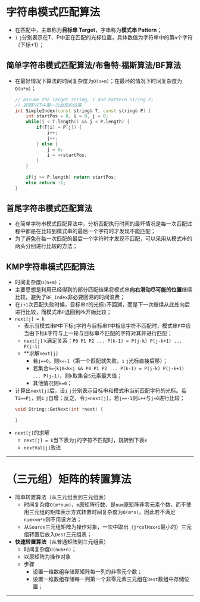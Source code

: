 字符串模式匹配算法
========
-   在匹配中，主串称为**目标串 Target**，字串称为**模式串 Pattern**；
-   `i` `j`分别表示在T、P中正在匹配的光标位置，具体数值为字符串中的第`n`个字符（下标+1）；
## 简单字符串模式匹配算法/布鲁特·福斯算法/BF算法
-   在最好情况下算法的时间复杂度为`O(n+m)`；在最坏的情况下时间复杂度为`O(n*m)`；
    ```c++
    // assume the Target string, T and Pattern string P;
    // 返回P在T中第一次出现的位置
    int SimpleIndex(const string& T, const string& P) {
        int startPos = 0, i = 0, j = 0;
        while(i < T.length() && j < P.length) {
            if(T[i] = P[j]) {
                i++;
                j++;
            } else {
                j = 0;
                i = ++startPos;
            } 
        }
        
        if(j >= P.length) return startPos;
        else return -1;
    }
    ```
## 首尾字符串模式匹配算法
-   在简单字符串模式匹配算法中，分析匹配执行时间的最坏情况是每一次匹配过程中都是在比较到模式串的最后一个字符时才发现不能匹配；
-   为了避免在每一次匹配的最后一个字符时才发现不匹配，可以采用从模式串的两头分别进行比较的方法；
## **KMP字符串模式匹配算法**
-   时间复杂度`O(n+m)`；
-   主要思想是利用已经得到的部分匹配结果将模式串**向右滑动尽可能的位置**继续比较，避免了`BF_Index`非必要回溯的时间浪费；
-   在`i+1`次匹配失败时候，目标串`T`的光标`i`不回溯，而是下一次继续从此处向后进行比较，而模式串`P`退回到`Pk`开始比较；
-   `next[j] = k`
    -   表示当模式串`P`中下标`j`字符与目标串`T`中相应字符不匹配时，模式串`P`中应当由下标`k`字符与上一轮与目标串不匹配的字符对其并进行匹配；
    -   `next[j]` `k`满足关系：`P0 P1 P2 ... P(k-1) = P(j-k) P(j-k+1) ... P(j-1)`
    -   **求解`next[j]`
        -   若`j==0`，则`k=-1`（第一个匹配就失败，`i` `j`光标直接后移）；
        -   若集合`S={k|0<k<j && P0 P1 P2 ... P(k-1) = P(j-k) P(j-k+1) ... P(j-1)`，则`k`取集合`S`元素最大值；
        -   其他情况则`k=0`；
-   计算出`next[j]`后，设`i` `j`分别表示目标串和模式串当前匹配字符的光标。若`Ti==Pj`，则`i` `j`自增；反之，令`j=next[j]`，若`j==-1`则`i++`与`j=0`进行比较；
    ```c++
    void String::GetNext(int *next) {
        
    } 
    ```
-   `next[j]`的求解
    -   `next[j] = k`当下表为`j`的字符不匹配时，跳转到下表`k`
    -   `nextVal[j]`改进
-----

（三元组）矩阵的转置算法
========
-   简单转置算法（从三元组表到三元组表）
    -   时间复杂度`O(m*num)`，`m`原矩阵行数、是`num`原矩阵非零元素个数，而不使用三元组的矩阵表示方式转置时间复杂度为`O(m*n)`。因此若不满足`num<<m*n`则不用该方法；
    -   从`Source`三元组矩阵为操作对象，一次中取出（`j*colMax+i`最小的）三元组转置后放入`Dest`三元组表；
-   **快速转置算法**（从普通矩阵到三元组表）
    -   时间复杂度`O(num+n)`；
    -   以原矩阵为操作对象
    -   步骤
        -   设置一维数组存储原矩阵每一列的非零元个数；
        -   设置一维数组存储每一列第一个非零元素三元组在`Dest`数组中存储位置；
-----
